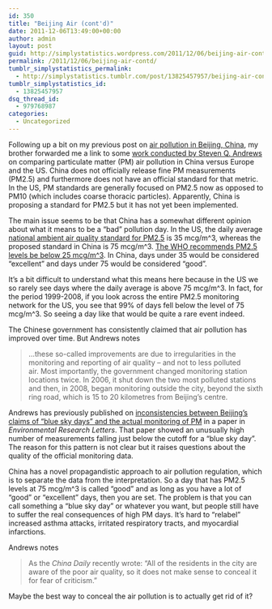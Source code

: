 ```yaml
---
id: 350
title: "Beijing Air (cont'd)"
date: 2011-12-06T13:49:00+00:00
author: admin
layout: post
guid: http://simplystatistics.wordpress.com/2011/12/06/beijing-air-contd
permalink: /2011/12/06/beijing-air-contd/
tumblr_simplystatistics_permalink:
  - http://simplystatistics.tumblr.com/post/13825457957/beijing-air-contd
tumblr_simplystatistics_id:
  - 13825457957
dsq_thread_id:
  - 979768987
categories:
  - Uncategorized
---
```

Following up a bit on my previous post on <a href="http://simplystatistics.tumblr.com/post/13601935082/beijing-air" target="_blank">air pollution in Beijing, China</a>, my brother forwarded me a link to some <a href="http://www.chinadialogue.net/article/show/single/en/4661-Beijing-s-hazardous-blue-sky" target="_blank">work conducted by Steven Q. Andrews</a> on comparing particulate matter (PM) air pollution in China versus Europe and the US. China does not officially release fine PM measurements (PM2.5) and furthermore does not have an official standard for that metric. In the US, PM standards are generally focused on PM2.5 now as opposed to PM10 (which includes coarse thoracic particles). Apparently, China is proposing a standard for PM2.5 but it has not yet been implemented.

The main issue seems to be that China has a somewhat different opinion about what it means to be a &#8220;bad&#8221; pollution day. In the US, the daily average <a href="http://www.epa.gov/air/criteria.html" target="_blank">national ambient air quality standard for PM2.5</a> is 35 mcg/m^3, whereas the proposed standard in China is 75 mcg/m^3. <a href="http://www.who.int/phe/health_topics/outdoorair_aqg/en/" target="_blank">The WHO recommends PM2.5 levels be below 25 mcg/m^3</a>. In China, days under 35 would be considered &#8220;excellent&#8221; and days under 75 would be considered &#8220;good&#8221;.

It&#8217;s a bit difficult to understand what this means here because in the US we so rarely see days where the daily average is above 75 mcg/m^3. In fact, for the period 1999-2008, if you look across the entire PM2.5 monitoring network for the US, you see that 99% of days fell below the level of 75 mcg/m^3. So seeing a day like that would be quite a rare event indeed.

The Chinese government has consistently claimed that air pollution has improved over time. But Andrews notes

> <span>&#8230;these so-called improvements are due to irregularities in the monitoring and reporting of air quality – and not to less polluted air. Most importantly, the government </span><span>changed monitoring station locations</span><span> twice. In 2006, it shut down the two most polluted stations and then, in 2008, began monitoring outside the city, beyond the sixth ring road, which is 15 to 20 kilometres from Beijing’s centre.</span>

<span>Andrews has previously published on <a href="http://iopscience.iop.org/1748-9326/3/3/034009" target="_blank">inconsistencies between Beijing&#8217;s claims of &#8220;blue sky days&#8221; and the actual monitoring of PM</a> in a paper in </span><span><em>Environmental Research Letters</em>. That paper showed an unusually high number of measurements falling just below the cutoff for a &#8220;blue sky day&#8221;. The reason for this pattern is not clear but it raises questions about the quality of the official monitoring data.</span>

<span>China has a novel propagandistic approach to air pollution regulation, which is to separate the data from the interpretation. So a day that has PM2.5 levels at 75 mcg/m^3 is called &#8220;good&#8221; and as long as you have a lot of &#8220;good&#8221; or &#8220;excellent&#8221; days, then you are set. The problem is that you can call something a &#8220;blue sky day&#8221; or whatever you want, but people still have to suffer the real consequences of high PM days. It&#8217;s hard to &#8220;relabel&#8221; increased asthma attacks, irritated respiratory tracts, and myocardial infarctions. </span>

<span>Andrews notes</span>

> <span>As the </span>_China Daily_<span> recently </span><span>wrote</span><span>: “All of the residents in the city are aware of the poor air quality, so it does not make sense to conceal it for fear of criticism.”</span>

<span>Maybe the best way to conceal the air pollution is to actually get rid of it?</span>